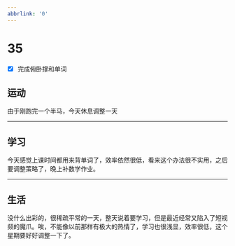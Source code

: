 ```yaml
---
abbrlink: '0'
---
```

# 35

- [x] 完成俯卧撑和单词

## 运动

由于刚跑完一个半马，今天休息调整一天
***

## 学习

今天感觉上课时间都用来背单词了，效率依然很低，看来这个办法很不实用，之后要调整策略了，晚上补数学作业。
***

## 生活

没什么出彩的，很稀疏平常的一天，整天说着要学习，但是最近经常又陷入了短视频的魔爪。唉，不能像以前那样有极大的热情了，学习也很浅显，效率很低，这个星期要好好调整一下了。
